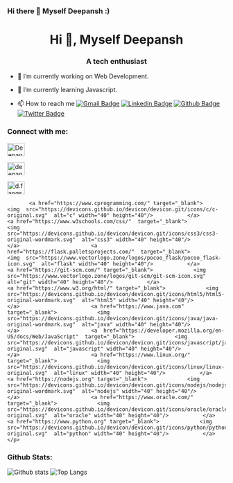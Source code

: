 

<!--
**deepanshdubey/deepanshdubey** is a ✨ _special_ ✨ repository because its `README.md` (this file) appears on your GitHub profile.
-->


### Hi there 👋 Myself Deepansh :)

<!--
**deepanshdubey/deepanshdubey** is a ✨ _special_ ✨ repository because its `README.md` (this file) appears on your GitHub profile.
-->
<h1 align="center">Hi 👋, Myself Deepansh</h1><h3 align="center">A tech enthusiast</h3><p  align="left">

<!--
<a href="https://twitter.com/DeepansDubey1"  target="blank"><img  src="https://img.shields.io/twitter/follow/DeepansDubey1?logo=twitter&style=for-the-badge"  alt="DeepansDubey1" /></a> </p>
-->

- 🔭 I’m currently working on Web Development.
- 🌱 I’m currently learning Javascript.
- 📫 How to reach me [![Gmail Badge](https://img.shields.io/badge/-deepansh.dubey20@gmail.com-c14438?style=flat&logo=Gmail&logoColor=white&link=mailto:deepansh.dubey20@gmail.com)](mailto:deepansh.dubey20@gmail.com) [![Linkedin Badge](https://img.shields.io/badge/-deepanshdubey-0072b1?style=flat&logo=Linkedin&logoColor=white&link=https://www.linkedin.com/in/deepanshdubey/)](https://www.linkedin.com/in/deepanshdubey/) [![Github Badge](https://img.shields.io/badge/-deepanshdubey-grey?style=flat&logo=github&logoColor=white&link=https://github.com/deepanshdubey/)](https://www.github.com/deepanshdubey/) [![Twitter Badge](https://img.shields.io/badge/-DeepanshDubey1-00acee?style=flat&logo=twitter&logoColor=white&link=https://twitter.com/DeepanshDubey1/)](https://www.twitter.com/DeepanshDubey1/) 

  <!--

  - 🔭 I’m currently working on ...
  - 🌱 I’m currently learning ...
  - 👯 I’m looking to collaborate on ...
  - 🤔 I’m looking for help with ...
  - 💬 Ask me about ...
  - 📫 How to reach me: ...
  - 😄 Pronouns: ...
  - ⚡ Fun fact: ...
    -->
<h3 align="left">Connect with me:</h3>
<p align="left">

<a  href="https://twitter.com/DeepanshDubey1" target="blank"><img  align="center"  src="https://cdn.jsdelivr.net/npm/simple-icons@3.0.1/icons/twitter.svg"  alt="DeepanshDubey1" height="30" width="40" /></a>

<a  href="https://linkedin.com/in/deepanshdubey" target="blank"><img  align="center"  src="https://cdn.jsdelivr.net/npm/simple-icons@3.0.1/icons/linkedin.svg"  alt="deepanshdubey" height="30" width="40" /></a>

<a  href="https://instagram.com/d.fangs_" target="blank"><img  align="center"  src="https://cdn.jsdelivr.net/npm/simple-icons@3.0.1/icons/instagram.svg"  alt="d.fangs_" height="30" width="40" /></a>









           <a href="https://www.cprogramming.com/" target="_blank">             <img  src="https://devicons.github.io/devicon/devicon.git/icons/c/c-original.svg"  alt="c" width="40" height="40"/>           </a>                       <a href="https://www.w3schools.com/css/"  target="_blank">             <img  src="https://devicons.github.io/devicon/devicon.git/icons/css3/css3-original-wordmark.svg"  alt="css3" width="40" height="40"/>           </a>                       <a href="https://flask.palletsprojects.com/"  target="_blank">             <img  src="https://www.vectorlogo.zone/logos/pocoo_flask/pocoo_flask-icon.svg"  alt="flask" width="40" height="40"/>           </a>                       <a href="https://git-scm.com/" target="_blank">             <img  src="https://www.vectorlogo.zone/logos/git-scm/git-scm-icon.svg"  alt="git" width="40" height="40"/>           </a>                       <a href="https://www.w3.org/html/" target="_blank">             <img  src="https://devicons.github.io/devicon/devicon.git/icons/html5/html5-original-wordmark.svg"  alt="html5" width="40" height="40"/>           </a>                       <a href="https://www.java.com" target="_blank">             <img  src="https://devicons.github.io/devicon/devicon.git/icons/java/java-original-wordmark.svg"  alt="java" width="40" height="40"/>           </a>                       <a  href="https://developer.mozilla.org/en-US/docs/Web/JavaScript"  target="_blank">             <img  src="https://devicons.github.io/devicon/devicon.git/icons/javascript/javascript-original.svg"  alt="javascript" width="40" height="40"/>           </a>                       <a href="https://www.linux.org/" target="_blank">             <img  src="https://devicons.github.io/devicon/devicon.git/icons/linux/linux-original.svg"  alt="linux" width="40" height="40"/>           </a>                       <a href="https://nodejs.org" target="_blank">             <img  src="https://devicons.github.io/devicon/devicon.git/icons/nodejs/nodejs-original-wordmark.svg"  alt="nodejs" width="40" height="40"/>           </a>                       <a href="https://www.oracle.com/" target="_blank">             <img  src="https://devicons.github.io/devicon/devicon.git/icons/oracle/oracle-original.svg"  alt="oracle" width="40" height="40"/>           </a>                       <a href="https://www.python.org" target="_blank">             <img  src="https://devicons.github.io/devicon/devicon.git/icons/python/python-original.svg"  alt="python" width="40" height="40"/>           </a>           </p>


<h3 align="left">Github Stats:</h3>
<!--
<p><img  align="left"  src="https://github-readme-stats.vercel.app/api?username=deepanshdubey&show_icons=true&locale=en"  alt="deepanshdubey" /></p>
<p><img align="right"  src="https://github-readme-stats.vercel.app/api/top-langs?username=deepanshdubey&show_icons=true&locale=en&layout=compact"  alt="deepanshdubey" /></p>
-->

![Github stats](https://github-readme-stats.vercel.app/api?username=deepanshdubey&show_icons=true&include_all_commits=true)
![Top Langs](https://github-readme-stats.vercel.app/api/top-langs?username=deepanshdubey&layout=compact)

